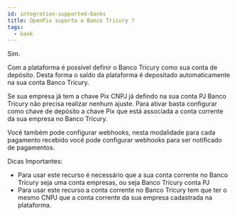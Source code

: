 ```yaml
---
id: integration-supported-banks
title: OpenPix suporta o Banco Tricury ?
tags:
  - bank
---
```


Sim.

Com a plataforma é possível definir o Banco Tricury como sua conta de depósito. Desta forma o saldo da plataforma é depositado automaticamente na sua conta Banco Tricury.

Se sua empresa já tem a chave Pix CNPJ já defindo na sua conta PJ Banco Tricury não precisa realizar nenhum ajuste. Para ativar basta configurar como chave de depósito a chave Pix que está associada a conta corrente da sua empresa no Banco Tricury.

Você também pode configurar webhooks, nesta modalidade para cada pagamento recebido você pode configurar webhooks para ser notificado de pagamentos.

Dicas Importantes:

- Para usar este recurso é necessário que a sua conta corrente no Banco Tricury seja uma conta empresas, ou seja Banco Tricury conta PJ
- Para usar este recurso a conta corrente no Banco Tricury tem que ter o mesmo CNPJ que a conta corrente da sua empresa cadastrada na plataforma.
